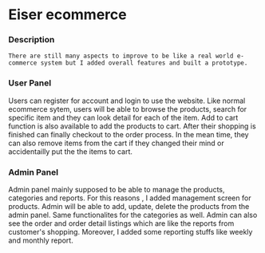 # Eiser ecommerce

### Description

```
There are still many aspects to improve to be like a real world e-commerce system but I added overall features and built a prototype.
```


### User Panel
Users can register for account and login to use the website.
Like normal ecommerce sytem, users will be able to browse the products, search for specific item and they can look detail for each of the item. Add to cart function is also available to add the products to cart. After their shopping is finished can finally checkout to the order process. In the mean time, they can also remove items from the cart if they changed their mind or accidentailly put the the items to cart.

### Admin Panel
Admin panel mainly supposed to be able to manage the products, categories and reports. For this reasons , I added management screen for products. Admin will be able to add, update, delete the products from the admin panel. Same functionalites for the categories as well. Admin can also see the order and order detail listings which are like the reports from customer's shopping. Moreover, I added some reporting stuffs like weekly and monthly report.
